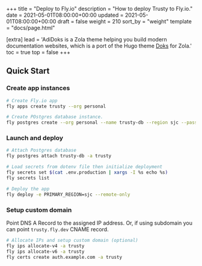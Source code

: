 +++
title = "Deploy to Fly.io"
description = "How to deploy Trusty to Fly.io."
date = 2021-05-01T08:00:00+00:00
updated = 2021-05-01T08:00:00+00:00
draft = false
weight = 210
sort_by = "weight"
template = "docs/page.html"

[extra]
lead = 'AdiDoks is a Zola theme helping you build modern documentation websites, which is a port of the Hugo theme <a href="https://github.com/h-enk/doks">Doks</a> for Zola.'
toc = true
top = false
+++

## Quick Start

### Create app instances

```sh
# Create Fly.io app
fly apps create trusty --org personal

# Create POstgres database instance.
fly postgres create --org personal --name trusty-db --region sjc --password $(openssl rand -hex 8)
```

### Launch and deploy

```sh
# Attach Postgres database
fly postgres attach trusty-db -a trusty

# Load secrets from dotenv file then initialize deployment
fly secrets set $(cat .env.production | xargs -I %s echo %s)
fly secrets list

# Deploy the app
fly deploy -e PRIMARY_REGION=sjc --remote-only
```

### Setup custom domain

Point DNS A Record to the assigned IP address.
Or, if using subdomain you can point `trusty.fly.dev` CNAME record.

```sh
# Allocate IPs and setup custom domain (optional)
fly ips allocate-v4 -a trusty
fly ips allocate-v6 -a trusty
fly certs create auth.example.com -a trusty
```
